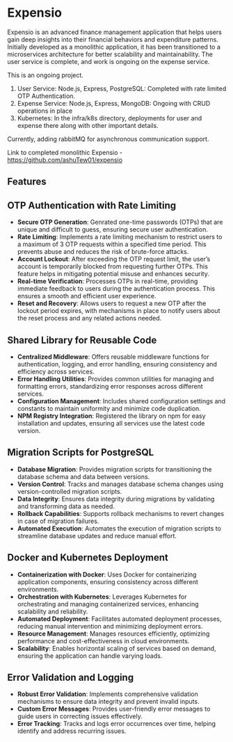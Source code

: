 # Expensio

Expensio is an advanced finance management application that helps users gain deep insights into their financial behaviors and expenditure patterns. Initially developed as a monolithic application, it has been transitioned to a microservices architecture for better scalability and maintainability. The user service is complete, and work is ongoing on the expense service.

This is an ongoing project.
1. User Service: Node.js, Express, PostgreSQL: Completed with rate limited OTP Authentication.
2. Expense Service: Node.js, Express, MongoDB: Ongoing with CRUD operations in place
3. Kubernetes: In the infra/k8s directory, deployments for user and expense there along with other important details.

Currently, adding rabbitMQ for asynchronous communication support.


Link to completed monolithic Expensio - https://github.com/ashuTew01/expensio

## Features

## OTP Authentication with Rate Limiting

- **Secure OTP Generation**: Genrated one-time passwords (OTPs) that are unique and difficult to guess, ensuring secure user authentication.
- **Rate Limiting**:  Implements a rate limiting mechanism to restrict users to a maximum of 3 OTP requests within a specified time period. This prevents abuse and reduces the risk of brute-force attacks.
- **Account Lockout**: After exceeding the OTP request limit, the user’s account is temporarily blocked from requesting further OTPs. This feature helps in mitigating potential misuse and enhances security.
- **Real-time Verification**: Processes OTPs in real-time, providing immediate feedback to users during the authentication process. This ensures a smooth and efficient user experience.
- **Reset and Recovery**: Allows users to request a new OTP after the lockout period expires, with mechanisms in place to notify users about the reset process and any related actions needed.

## Shared Library for Reusable Code

- **Centralized Middleware**: Offers reusable middleware functions for authentication, logging, and error handling, ensuring consistency and efficiency across services.
- **Error Handling Utilities**:  Provides common utilities for managing and formatting errors, standardizing error responses across different services.
- **Configuration Management**: Includes shared configuration settings and constants to maintain uniformity and minimize code duplication.
- **NPM Registry Integration**: Registered the library on npm for easy installation and updates, ensuring all services use the latest code version.

##  Migration Scripts for PostgreSQL

- **Database Migration**: Provides migration scripts for transitioning the database schema and data between versions.
- **Version Control**:  Tracks and manages database schema changes using version-controlled migration scripts.
- **Data Integrity**: Ensures data integrity during migrations by validating and transforming data as needed.
- **Rollback Capabilities**: Supports rollback mechanisms to revert changes in case of migration failures.
- **Automated Execution**: Automates the execution of migration scripts to streamline database updates and reduce manual effort.

##  Docker and Kubernetes Deployment

- **Containerization with Docker**: Uses Docker for containerizing application components, ensuring consistency across different environments.
- **Orchestration with Kubernetes**:   Leverages Kubernetes for orchestrating and managing containerized services, enhancing scalability and reliability.
- **Automated Deployment**: Facilitates automated deployment processes, reducing manual intervention and minimizing deployment errors.
- **Resource Management**: Manages resources efficiently, optimizing performance and cost-effectiveness in cloud environments.
- **Scalability**: Enables horizontal scaling of services based on demand, ensuring the application can handle varying loads.

##  Error Validation and Logging

- **Robust Error Validation**: Implements comprehensive validation mechanisms to ensure data integrity and prevent invalid inputs.
- **Custom Error Messages**:   Provides user-friendly error messages to guide users in correcting issues effectively.
- **Error Tracking**: Tracks and logs error occurrences over time, helping identify and address recurring issues.
